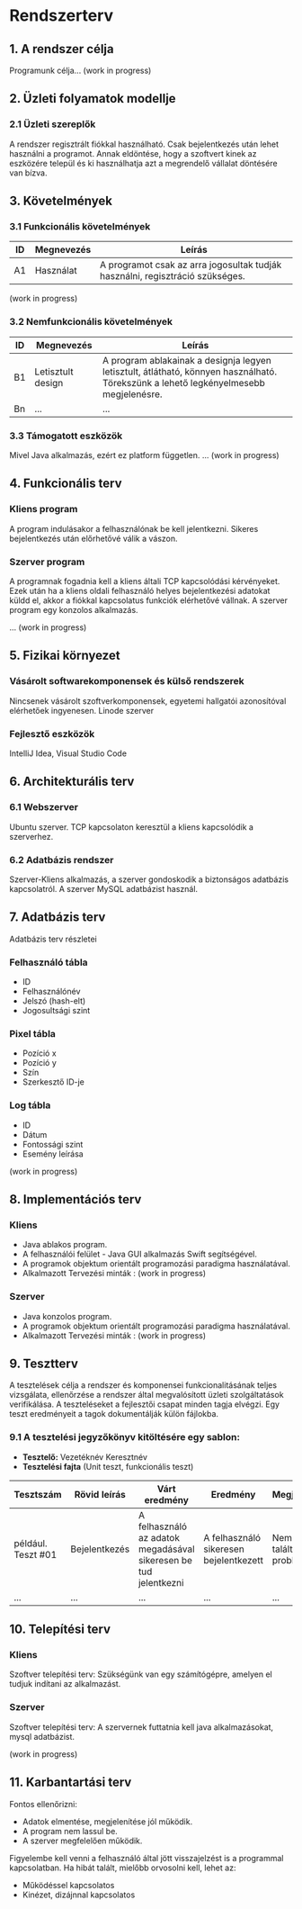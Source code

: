# Rendszerterv
## 1. A rendszer célja

Programunk célja... (work in progress)

## 2. Üzleti folyamatok modellje

### 2.1 Üzleti szereplők

A rendszer regisztrált fiókkal használható. Csak bejelentkezés után lehet használni a programot.
Annak eldöntése, hogy a szoftvert kinek az eszközére települ és ki használhatja
azt a megrendelő vállalat döntésére van bízva.

## 3. Követelmények

### 3.1 Funkcionális követelmények

| ID | Megnevezés | Leírás |
| --- | --- | --- |
| A1 | Használat | A programot csak az arra jogosultak tudják használni, regisztráció szükséges. |
(work in progress)

### 3.2 Nemfunkcionális követelmények

| ID | Megnevezés | Leírás |
| --- | --- | --- |
| B1 | Letisztult design | A program ablakainak a designja legyen letisztult, átlátható, könnyen használható. Törekszünk a lehető legkényelmesebb megjelenésre.
| Bn | ... | ...

### 3.3 Támogatott eszközök
Mivel Java alkalmazás, ezért ez platform független.
... (work in progress)

## 4. Funkcionális terv
### Kliens program
A program indulásakor a felhasználónak be kell jelentkezni. Sikeres bejelentkezés után előrhetővé válik a vászon.

### Szerver program
A programnak fogadnia kell a kliens általi TCP kapcsolódási kérvényeket. Ezek után ha a kliens oldali felhasználó helyes bejelentkezési adatokat küldd el, akkor a fiókkal kapcsolatus funkciók elérhetővé vállnak. A szerver program egy konzolos alkalmazás.

... (work in progress)

## 5. Fizikai környezet

### Vásárolt softwarekomponensek és külső rendszerek
Nincsenek vásárolt szoftverkomponensek, egyetemi hallgatói azonosítóval elérhetőek ingyenesen.
Linode szerver

### Fejlesztő eszközök
IntelliJ Idea, Visual Studio Code

## 6. Architekturális terv

### 6.1 Webszerver
Ubuntu szerver. TCP kapcsolaton keresztül a kliens kapcsolódik a szerverhez.

### 6.2 Adatbázis rendszer
Szerver-Kliens alkalmazás, a szerver gondoskodik a biztonságos adatbázis kapcsolatról.
A szerver MySQL adatbázist használ.

## 7. Adatbázis terv

Adatbázis terv részletei

### Felhasználó tábla
 * ID
 * Felhasználónév
 * Jelszó (hash-elt)
 * Jogosultsági szint

### Pixel tábla
 * Pozíció x
 * Pozíció y
 * Szín
 * Szerkesztő ID-je

### Log tábla
 * ID
 * Dátum
 * Fontossági szint
 * Esemény leírása
 
(work in progress)

## 8. Implementációs terv

### Kliens
 * Java ablakos program.
 * A felhasználói felület - Java GUI alkalmazás Swift segítségével.
 * A programok objektum orientált programozási paradigma használatával.
 * Alkalmazott Tervezési minták : (work in progress)

### Szerver
 * Java konzolos program.
 * A programok objektum orientált programozási paradigma használatával.
 * Alkalmazott Tervezési minták : (work in progress)

## 9. Tesztterv

A tesztelések célja a rendszer és komponensei funkcionalitásának teljes vizsgálata,
ellenőrzése a rendszer által megvalósított üzleti szolgáltatások verifikálása.
A teszteléseket a fejlesztői csapat minden tagja elvégzi.
Egy teszt eredményeit a tagok dokumentálják külön fájlokba.

### 9.1 A tesztelési jegyzőkönyv kitöltésére egy sablon:

* **Tesztelő:** Vezetéknév Keresztnév
* **Tesztelési fajta** (Unit teszt, funkcionális teszt)

Tesztszám | Rövid leírás | Várt eredmény | Eredmény | Megjegyzés
----------|--------------|---------------|----------|-----------
például. Teszt #01 | Bejelentkezés | A felhasználó az adatok megadásával sikeresen be tud jelentkezni | A felhasználó sikeresen bejelentkezett | Nem találtam problémát.
... | ... | ... | ... | ...

## 10. Telepítési terv

### Kliens
Szoftver telepítési terv: Szükségünk van egy számítógépre, amelyen el tudjuk indítani az alkalmazást. 

### Szerver
Szoftver telepítési terv: A szervernek futtatnia kell java alkalmazásokat, mysql adatbázist.

(work in progress)

## 11. Karbantartási terv

Fontos ellenőrizni:
*	Adatok elmentése, megjelenítése jól működik.
*	A program nem lassul be.
*	A szerver megfelelően működik.

Figyelembe kell venni a felhasználó által jött visszajelzést is a programmal kapcsolatban.
Ha hibát talált, mielőbb orvosolni kell, lehet az:
*	Működéssel kapcsolatos
*	Kinézet, dizájnnal kapcsolatos
